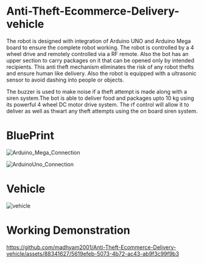# Anti-Theft-Ecommerce-Delivery-vehicle
The robot is designed with integration of Arduino UNO and Arduino Mega board to ensure the complete robot working. The robot is controlled by a 4 wheel drive and remotely controlled via a RF remote. Also the bot has an upper section to carry packages on it that can be opened only by intended recipients. This anti theft mechanism eliminates the risk of any robot thefts and ensure human like delivery. Also the robot is equipped with a ultrasonic sensor to avoid dashing into people or objects.

The buzzer is used to make noise if a theft attempt is made along with a siren system.The bot is able to deliver food and packages upto 10 kg using its powerful 4 wheel DC motor drive system. The rf control will allow it to deliver as well as thwart any theft attempts using the on board siren system.

# BluePrint
![Arduino_Mega_Connection](https://github.com/madhyam2001/Anti-Theft-Ecommerce-Delivery-vehicle/assets/88341627/69461a90-2e6d-42c5-936c-79e207e96000)


![ArduinoUno_Connection](https://github.com/madhyam2001/Anti-Theft-Ecommerce-Delivery-vehicle/assets/88341627/54ee693e-32c4-4d2a-bf65-d75edf9bf871)

# Vehicle
![vehicle](https://github.com/madhyam2001/Anti-Theft-Ecommerce-Delivery-vehicle/assets/88341627/945596f4-71ce-424b-9835-6e35014db8d7)


# Working Demonstration


https://github.com/madhyam2001/Anti-Theft-Ecommerce-Delivery-vehicle/assets/88341627/5619efeb-5073-4b72-ac43-ab9f3c99f9b3


